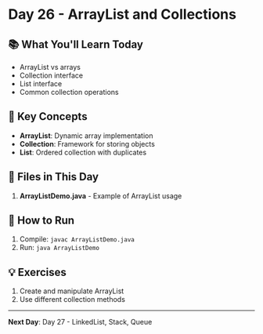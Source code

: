 # Day 26 - ArrayList and Collections

## 📚 What You'll Learn Today

- ArrayList vs arrays
- Collection interface
- List interface
- Common collection operations

## 🎯 Key Concepts

- **ArrayList**: Dynamic array implementation
- **Collection**: Framework for storing objects
- **List**: Ordered collection with duplicates

## 📁 Files in This Day

1. **ArrayListDemo.java** - Example of ArrayList usage

## 🚀 How to Run

1. Compile: `javac ArrayListDemo.java`
2. Run: `java ArrayListDemo`

## 💡 Exercises

1. Create and manipulate ArrayList
2. Use different collection methods

---

**Next Day**: Day 27 - LinkedList, Stack, Queue 